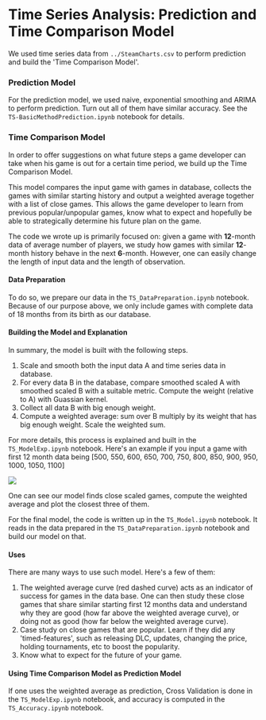 # Time Series Analysis: Prediction and Time Comparison Model

We used time series data from ``../SteamCharts.csv`` to perform prediction and build the 'Time Comparison Model'.

### Prediction Model

For the prediction model, we used naive, exponential smoothing and ARIMA to perform prediction. Turn out all of them have similar accuracy. See the ``TS-BasicMethodPrediction.ipynb`` notebook for details.

### Time Comparison Model

In order to offer suggestions on what future steps a game developer can take when his game is out for a certain time period, we build up the Time Comparison Model.

This model compares the input game with games in database, collects the games with similar starting history and output a weighted average together with a list of close games. This allows the game developer to learn from previous popular/unpopular games, know what to expect and hopefully be able to strategically determine his future plan on the game.

The code we wrote up is primarily focused on: given a game with **12**-month data of average number of players, we study how games with similar **12**-month history behave in the next **6**-month. However, one can easily change the length of input data and the length of observation.

#### Data Preparation

To do so, we prepare our data in the ``TS_DataPreparation.ipynb`` notebook. Because of our purpose above, we only include games with complete data of 18 months from its birth as our database.

#### Building the Model and Explanation

In summary, the model is built with the following steps.
1. Scale and smooth both the input data A and time series data in database.
2. For every data B in the database, compare smoothed scaled A with smoothed scaled B with a suitable metric. Compute the weight (relative to A) with Guassian kernel.
3. Collect all data B with big enough weight.
4. Compute a weighted average: sum over B multiply by its weight that has big enough weight. Scale the weighted sum.

For more details, this process is explained and built in the ``TS_ModelExp.ipynb`` notebook. Here's an example if you input a game with first 12 month data being
[500, 550, 600, 650, 700, 750, 800, 850, 900, 950, 1000, 1050, 1100]

![](TimeComparasionExample.png)

One can see our model finds close scaled games, compute the weighted average and plot the closest three of them.

For the final model, the code is written up in the ``TS_Model.ipynb`` notebook. It reads in the data prepared in the ``TS_DataPreparation.ipynb`` notebook and build our model on that. 

#### Uses

There are many ways to use such model. Here's a few of them:

1. The weighted average curve (red dashed curve) acts as an indicator of success for games in the data base. One can then study these close games that share similar starting first 12 months data and understand why they are good (how far above the weighted average curve), or doing not as good (how far below the weighted average curve).
2. Case study on close games that are popular. Learn if they did any 'timed-features', such as releasing DLC, updates, changing the price, holding tournaments, etc to boost the popularity.
3. Know what to expect for the future of your game.

#### Using Time Comparison Model as Prediction Model

If one uses the weighted average as prediction, Cross Validation is done in the ``TS_ModelExp.ipynb`` notebook, and accuracy is computed in the ``TS_Accuracy.ipynb`` notebook.
